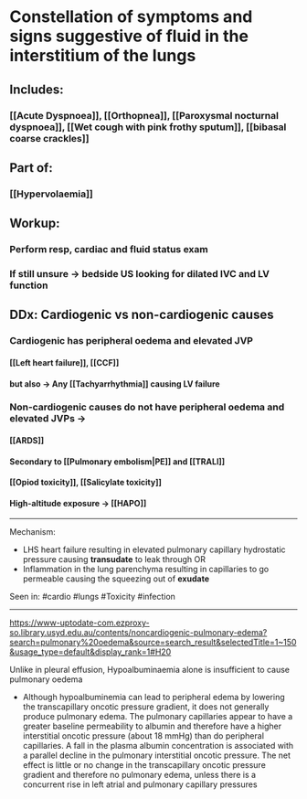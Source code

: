 # Constellation of symptoms and signs suggestive of fluid in the interstitium of the lungs
## Includes:
### [[Acute Dyspnoea]], [[Orthopnea]], [[Paroxysmal nocturnal dyspnoea]], [[Wet cough with pink frothy sputum]], [[bibasal coarse crackles]]
## Part of:
### [[Hypervolaemia]]
## Workup:
### Perform resp, cardiac and fluid status exam
### If still unsure -> bedside US looking for dilated IVC and LV function 
## DDx: Cardiogenic vs non-cardiogenic causes
### Cardiogenic has peripheral oedema and elevated JVP
#### [[Left heart failure]], [[CCF]]
#### but also -> Any [[Tachyarrhythmia]] causing LV failure
### Non-cardiogenic causes do not have peripheral oedema and elevated JVPs ->
#### [[ARDS]]
#### Secondary to [[Pulmonary embolism|PE]] and [[TRALI]]
#### [[Opiod toxicity]], [[Salicylate toxicity]]
#### High-altitude exposure -> [[HAPO]]

---
Mechanism: 
- LHS heart failure resulting in elevated pulmonary capillary hydrostatic pressure causing **transudate** to leak through
OR
- Inflammation in the lung parenchyma resulting in capillaries to go permeable causing the squeezing out of **exudate**

Seen in: #cardio #lungs #Toxicity #infection 

---

https://www-uptodate-com.ezproxy-so.library.usyd.edu.au/contents/noncardiogenic-pulmonary-edema?search=pulmonary%20oedema&source=search_result&selectedTitle=1~150&usage_type=default&display_rank=1#H20

Unlike in pleural effusion, Hypoalbuminaemia alone is insufficient to cause pulmonary oedema
- Although hypoalbuminemia can lead to peripheral edema by lowering the transcapillary oncotic pressure gradient, it does not generally produce pulmonary edema. The pulmonary capillaries appear to have a greater baseline permeability to albumin and therefore have a higher interstitial oncotic pressure (about 18 mmHg) than do peripheral capillaries. A fall in the plasma albumin concentration is associated with a parallel decline in the pulmonary interstitial oncotic pressure. The net effect is little or no change in the transcapillary oncotic pressure gradient and therefore no pulmonary edema, unless there is a concurrent rise in left atrial and pulmonary capillary pressures

